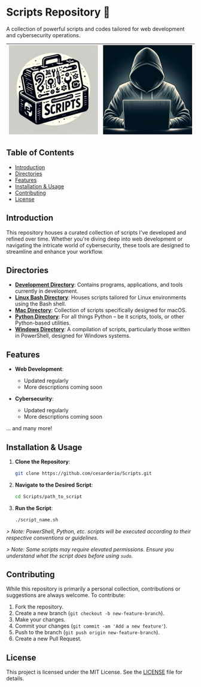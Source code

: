 # Scripts Repository 🚀

A collection of powerful scripts and codes tailored for web development and cybersecurity operations.

| ![Banner Image](./assets/tools.png) | ![Banner Image](./assets/hoode.png) |
|:---:|:---:|

<!-- <div style="display: flex; justify-content: space-between;">
    <img src="./assets/tools.png" alt="Banner Image" width="50%">
    <img src="./assets/hoode.png" alt="Banner Image" width="50%">
</div> -->

<!-- ![Banner Image](./assets/tools.png) -->
<!-- ![Banner Image](./assets/hoode.png) -->
<!-- ![Banner Image](./assets/hood.png) -->

## Table of Contents

- [Introduction](#introduction)
- [Directories](#directories)
- [Features](#features)
- [Installation & Usage](#installation--usage)
- [Contributing](#contributing)
- [License](#license)

## Introduction

This repository houses a curated collection of scripts I've developed and refined over time. Whether you're diving deep into web development or navigating the intricate world of cybersecurity, these tools are designed to streamline and enhance your workflow.

## Directories

- **[Development Directory](./Development/)**: Contains programs, applications, and tools currently in development.
- **[Linux Bash Directory](./Linux_Bash/)**: Houses scripts tailored for Linux environments using the Bash shell.
- **[Mac Directory](./Mac/)**: Collection of scripts specifically designed for macOS.
- **[Python Directory](./Python/)**: For all things Python – be it scripts, tools, or other Python-based utilities.
- **[Windows Directory](./Windows/)**: A compilation of scripts, particularly those written in PowerShell, designed for Windows systems.

## Features

- **Web Development**:
  - Updated regularly
  - More descriptions coming soon

- **Cybersecurity**:
  - Updated regularly
  - More descriptions coming soon

... and many more!

## Installation & Usage

1. **Clone the Repository**:

   ```bash
   git clone https://github.com/cesarderio/Scripts.git
   ```

2. **Navigate to the Desired Script**:

   ```bash
   cd Scripts/path_to_script
   ```

3. **Run the Script**:

   ```bash
   ./script_name.sh
   ```

*> Note: PowerShell, Python, etc. scripts will be executed according to their respective conventions or guidelines.*

*> Note: Some scripts may require elevated permissions. Ensure you understand what the script does before using `sudo`.*

## Contributing

While this repository is primarily a personal collection, contributions or suggestions are always welcome. To contribute:

1. Fork the repository.
2. Create a new branch (`git checkout -b new-feature-branch`).
3. Make your changes.
4. Commit your changes (`git commit -am 'Add a new feature'`).
5. Push to the branch (`git push origin new-feature-branch`).
6. Create a new Pull Request.

## License

This project is licensed under the MIT License. See the [LICENSE](LICENSE) file for details.
